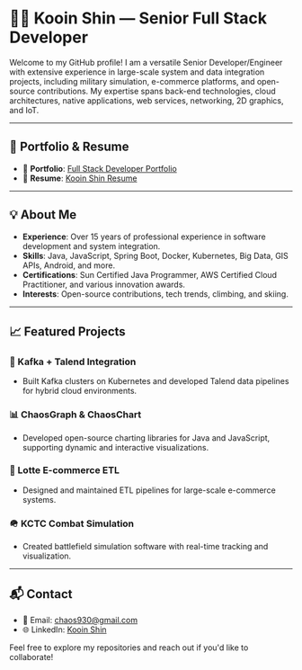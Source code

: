 # 👨‍💻 Kooin Shin — Senior Full Stack Developer

Welcome to my GitHub profile! I am a versatile Senior Developer/Engineer with extensive experience in large-scale system and data integration projects, including military simulation, e-commerce platforms, and open-source contributions. My expertise spans back-end technologies, cloud architectures, native applications, web services, networking, 2D graphics, and IoT.

---

## 🌟 Portfolio & Resume

- 📄 **Portfolio**: [Full Stack Developer Portfolio](./docs/index.html)
- 📄 **Resume**: [Kooin Shin Resume](./docs/Resume.html)

---

## 💡 About Me

- **Experience**: Over 15 years of professional experience in software development and system integration.
- **Skills**: Java, JavaScript, Spring Boot, Docker, Kubernetes, Big Data, GIS APIs, Android, and more.
- **Certifications**: Sun Certified Java Programmer, AWS Certified Cloud Practitioner, and various innovation awards.
- **Interests**: Open-source contributions, tech trends, climbing, and skiing.

---

## 📈 Featured Projects

### 🔄 Kafka + Talend Integration
- Built Kafka clusters on Kubernetes and developed Talend data pipelines for hybrid cloud environments.

### 📊 ChaosGraph & ChaosChart
- Developed open-source charting libraries for Java and JavaScript, supporting dynamic and interactive visualizations.

### 🛒 Lotte E-commerce ETL
- Designed and maintained ETL pipelines for large-scale e-commerce systems.

### 🪖 KCTC Combat Simulation
- Created battlefield simulation software with real-time tracking and visualization.

---

## 📬 Contact

- 📧 Email: [chaos930@gmail.com](mailto:chaos930@gmail.com)
- 🌐 LinkedIn: [Kooin Shin](https://www.linkedin.com/in/kooin-shin-77b6a5bb)

Feel free to explore my repositories and reach out if you'd like to collaborate!